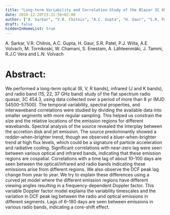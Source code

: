 ```yaml
---
title: "Long-term Variability and Correlation Study of the Blazar 3C 454.3 in the Radio, NIR, and Optical Wavebands"
date: 2019-12-20T23:31:56+02:00
author: ["A. Sarkar", "V.R. Chitnis", "A.C. Gupta", "H. Gaur", "S.R. Patel", "P.J. Wiita", "A.E. Volvach", "M. Tornikoski", "W. Chamani", "S. Enestam", "A. Lähteenmäki", "J. Tammi", "R.J.C Vera", "L.N. Volvach"]
draft: false
hiddenInHomeList: true
---
```


A. Sarkar, V.R. Chitnis, A.C. Gupta, H. Gaur, S.R. Patel, P.J. Wiita, A.E. Volvach, M. Tornikoski, W. Chamani, S. Enestam, A. Lähteenmäki, J. Tammi, R.J.C Vera and L.N. Volvach

# Abstract:
We performed a long-term optical (B, V, R bands), infrared (J and K bands), and radio band (15, 22, 37 GHz band) study of the flat spectrum radio quasar, 3C 454.3, using data collected over a period of more than 8 yr (MJD 54500–57500). The temporal variability, spectral properties, and interwaveband correlations were studied by dividing the available data into smaller segments with more regular sampling. This helped us constrain the size and the relative locations of the emission regions for different wavebands. Spectral analysis of the source revealed the interplay between the accretion disk and jet emission. The source predominantly showed a redder-when-brighter trend, though we observed a bluer-when-brighter trend at high flux levels, which could be a signature of particle acceleration and radiative cooling. Significant correlations with near-zero lag were seen between various optical and infrared bands, indicating that these emission regions are cospatial. Correlations with a time lag of about 10–100 days are seen between the optical/infrared and radio bands indicating these emissions arise from different regions. We also observe the DCF peak lag change from year to year. We try to explain these differences using a curved jet model where the different emission regions have different viewing angles resulting in a frequency-dependent Doppler factor. This variable Doppler factor model explains the variability timescales and the variation in DCF peak lag between the radio and optical emissions in different segments. Lags of 6–180 days are seen between emissions in various radio bands, indicating a core-shift effect.